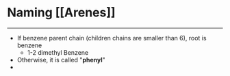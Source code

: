 # Naming [[Arenes]]
---
- If benzene parent chain (children chains are smaller than 6), root is benzene
	- 1-2 dimethyl Benzene
- Otherwise, it is called "**phenyl**"
- 